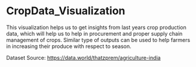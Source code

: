 # CropData_Visualization
This visualization helps us to get insights from last years crop production data, which will help us to help in procurement and proper supply chain management of crops. Similar type of outputs can be used to help farmers in increasing their produce with respect to season.  

Dataset Source: https://data.world/thatzprem/agriculture-india
